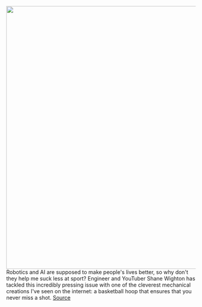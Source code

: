 <img src='https://cdn.vox-cdn.com/uploads/chorus_image/image/50858597/tldr-logo.1473954443.png' width='700px' /><br/>
Robotics and AI are supposed to make people's lives better, so why don't they help me suck less at sport? Engineer and YouTuber Shane Wighton has tackled this incredibly pressing issue with one of the cleverest mechanical creations I've seen on the internet: a basketball hoop that ensures that you never miss a shot.
<a href='https://www.theverge.com/tldr/2020/5/13/21256983/robotic-basketball-hoop-never-miss-stuff-made-here-shane-wighton'> Source <a/>